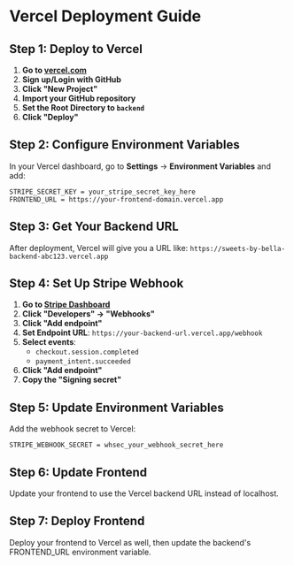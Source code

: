 # Vercel Deployment Guide

## Step 1: Deploy to Vercel

1. **Go to [vercel.com](https://vercel.com)**
2. **Sign up/Login with GitHub**
3. **Click "New Project"**
4. **Import your GitHub repository**
5. **Set the Root Directory to `backend`**
6. **Click "Deploy"**

## Step 2: Configure Environment Variables

In your Vercel dashboard, go to **Settings** → **Environment Variables** and add:

```
STRIPE_SECRET_KEY = your_stripe_secret_key_here
FRONTEND_URL = https://your-frontend-domain.vercel.app
```

## Step 3: Get Your Backend URL

After deployment, Vercel will give you a URL like:
`https://sweets-by-bella-backend-abc123.vercel.app`

## Step 4: Set Up Stripe Webhook

1. **Go to [Stripe Dashboard](https://dashboard.stripe.com)**
2. **Click "Developers" → "Webhooks"**
3. **Click "Add endpoint"**
4. **Set Endpoint URL**: `https://your-backend-url.vercel.app/webhook`
5. **Select events**:
   - `checkout.session.completed`
   - `payment_intent.succeeded`
6. **Click "Add endpoint"**
7. **Copy the "Signing secret"**

## Step 5: Update Environment Variables

Add the webhook secret to Vercel:

```
STRIPE_WEBHOOK_SECRET = whsec_your_webhook_secret_here
```

## Step 6: Update Frontend

Update your frontend to use the Vercel backend URL instead of localhost.

## Step 7: Deploy Frontend

Deploy your frontend to Vercel as well, then update the backend's FRONTEND_URL environment variable.

